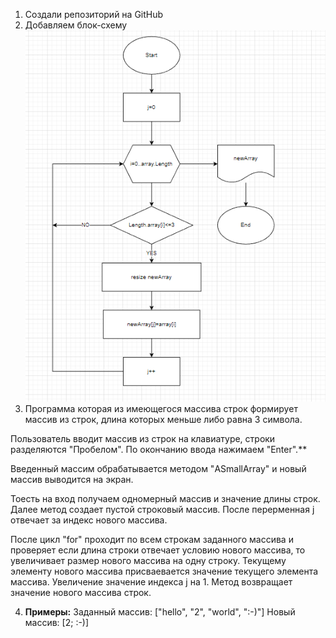 1. Создали репозиторий на GitHub
2. Добавляем блок-схему
![Схема](/Shema.jpg)
3. Программа которая из имеющегося массива строк формирует массив из строк, длина которых меньше либо равна 3 символа.

Пользователь вводит массив из строк на клавиатуре, строки разделяются "Пробелом". По окончанию ввода нажимаем "Enter".**

Введенный массим обрабатывается методом "ASmallArray" и новый массив выводится на экран. 

Тоесть на вход получаем одномерный массив и значение длины строк. Далее метод создает пустой строковый массив. После перерменная j отвечает за индекс нового массива.

После цикл "for" проходит по всем строкам заданного массива и проверяет если длина строки отвечает условию нового массива, то увеличивает размер нового массива на одну строку. Текущему элементу нового массива присваевается значение текущего элемента массива. Увеличение значение индекса j на 1. 
Метод возвращает значение нового массива строк.

4. **Примеры:**
Заданный массив: ["hello", "2", "world", ":-)"]
Новый массив:    [2; :-)]
